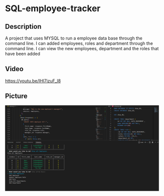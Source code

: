 # SQL-employee-tracker
## Description
A project that uses MYSQL to run a employee data base through the command line. I can added employees, roles and department through the command line. I can view the new employees, department and the roles that have been added
## Video
https://youtu.be/IHl7izuF_l8
## Picture
![img](Screenshot%202022-11-22%20130320.png)